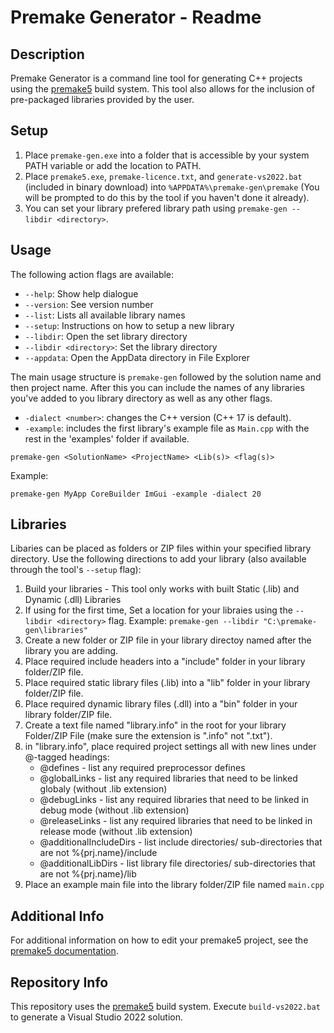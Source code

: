 # Premake Generator - Readme

## Description

Premake Generator is a command line tool for generating C++ projects using the [premake5](https://premake.github.io/) build system. This tool also allows for the inclusion of pre-packaged libraries provided by the user.

## Setup
1. Place `premake-gen.exe` into a folder that is accessible by your system PATH variable or add the location to PATH.
2. Place `premake5.exe`, `premake-licence.txt`, and `generate-vs2022.bat` (included in binary download) into `%APPDATA%\premake-gen\premake` (You will be prompted to do this by the tool if you haven't done it already).
3. You can set your library prefered library path using `premake-gen --libdir <directory>`.

## Usage

The following action flags are available:
- `--help`: Show help dialogue
- `--version`: See version number
- `--list`: Lists all available library names
- `--setup`: Instructions on how to setup a new library
- `--libdir`: Open the set library directory
- `--libdir <directory>`: Set the library directory
- `--appdata`: Open the AppData directory in File Explorer

The main usage structure is `premake-gen` followed by the solution name and then project name. After this you can include the names of any libraries you've added to you library directory as well as any other flags.

- `-dialect <number>`: changes the C++ version (C++ 17 is default).
- `-example`: includes the first library's example file as `Main.cpp` with the rest in the 'examples' folder if available.

`premake-gen <SolutionName> <ProjectName> <Lib(s)> <flag(s)>`

Example:

`premake-gen MyApp CoreBuilder ImGui -example -dialect 20`

## Libraries

Libaries can be placed as folders or ZIP files within your specified library directory. Use the following directions to add your library (also available through the tool's `--setup` flag):

1. Build your libraries - This tool only works with built Static (.lib) and Dynamic (.dll) Libraries
2. If using for the first time, Set a location for your  libraies using the  `--libdir <directory>` flag. Example: `premake-gen --libdir "C:\premake-gen\libraries"`
3. Create a new folder or ZIP file in your library directoy named after the library you are adding.
3. Place required include headers into a "include" folder in your library folder/ZIP file.
4. Place required static library files (.lib) into a "lib" folder in your library folder/ZIP file.
5. Place required dynamic library files (.dll) into a "bin" folder in your library folder/ZIP file.
6. Create a text file named "library.info" in the root for your library Folder/ZIP File (make sure the extension is ".info" not ".txt").
7. in "library.info", place required project settings all with new lines under @-tagged headings:
    - @defines - list any required preprocessor defines
    - @globalLinks - list any required libraries that need to be linked globaly (without .lib extension)
    - @debugLinks - list any required libraries that need to be linked in debug mode (without .lib extension)
    - @releaseLinks - list any required libraries that need to be linked in release mode (without .lib extension)
    - @additionalIncludeDirs - list include directories/ sub-directories that are not %{prj.name}/include
    - @additionalLibDirs - list library file directories/ sub-directories that are not %{prj.name}/lib
8. Place an example main file into the library folder/ZIP file named `main.cpp`

## Additional Info

For additional information on how to edit your premake5 project, see the [premake5 documentation](https://premake.github.io/docs/).

## Repository Info

This repository uses the [premake5](https://premake.github.io/) build system. Execute `build-vs2022.bat` to generate a Visual Studio 2022 solution.
